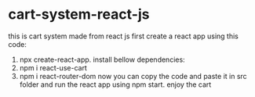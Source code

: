 # cart-system-react-js
this is cart system made from react js
first create a react app using this code:
1. npx create-react-app.
install bellow dependencies:
1. npm i react-use-cart
2. npm i react-router-dom
now you can copy the code and paste it in src folder and run the react app using npm start. enjoy the cart
